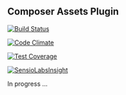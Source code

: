 ## Composer Assets Plugin 

[![Build Status](https://travis-ci.org/alavieille/composer-assets.svg?branch=master)](https://travis-ci.org/alavieille/composer-assets)

[![Code Climate](https://codeclimate.com/github/alavieille/composer-assets/badges/gpa.svg)](https://codeclimate.com/github/alavieille/composer-assets)

[![Test Coverage](https://codeclimate.com/github/alavieille/composer-assets/badges/coverage.svg)](https://codeclimate.com/github/alavieille/composer-assets/coverage)

[![SensioLabsInsight](https://insight.sensiolabs.com/projects/4d8501fc-e726-40da-869c-5e3f42ed2017/mini.png)](https://insight.sensiolabs.com/projects/4d8501fc-e726-40da-869c-5e3f42ed2017)

In progress ...
